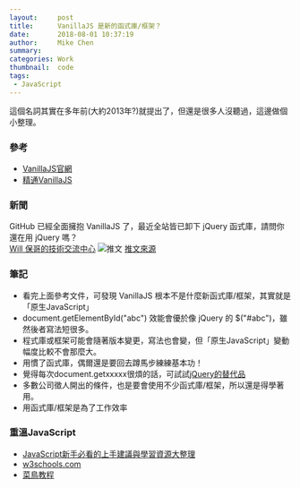```yaml
---
layout:     post
title:      VanillaJS 是新的函式庫/框架？
date:       2018-08-01 10:37:19
author:     Mike Chen
summary:    
categories: Work
thumbnail:  code
tags:
 - JavaScript
---
```


這個名詞其實在多年前(大約2013年?)就提出了，但還是很多人沒聽過，這邊做個小整理。

### 參考
* [VanillaJS官網](http://vanilla-js.com/)
* [精通VanillaJS](https://www.ithome.com.tw/voice/106182)

### 新聞
GitHub 已經全面擁抱 VanillaJS 了，最近全站皆已卸下 jQuery 函式庫，請問你還在用 jQuery 嗎？<br>
[Will 保哥的技術交流中心](https://www.facebook.com/will.fans/posts/2206277232734742)
![推文](https://i.imgur.com/WNNTnKj.png)
[推文來源](https://twitter.com/mislav/status/1022058279000842240)

### 筆記
* 看完上面參考文件，可發現 VanillaJS 根本不是什麼新函式庫/框架，其實就是「原生JavaScript」
* document.getElementById("abc") 效能會優於像 jQuery 的 $("#abc")，雖然後者寫法短很多。
* 程式庫或框架可能會隨著版本變更，寫法也會變，但「原生JavaScript」變動幅度比較不會那麼大。
* 用慣了函式庫，偶爾還是要回去蹲馬步練練基本功！
* 覺得每次document.getxxxxx很煩的話，可試試[jQuery的替代品](https://github.com/LucaRainone/jquasi)
* 多數公司徵人開出的條件，也是要會使用不少函式庫/框架，所以還是得學著用。
* 用函式庫/框架是為了工作效率

### 重溫JavaScript
* [JavaScript新手必看的上手建議與學習資源大整理](https://www.ithome.com.tw/guest-post/103747)
* [w3schools.com](https://www.w3schools.com/js/default.asp)
* [菜鳥教程](http://www.runoob.com/)